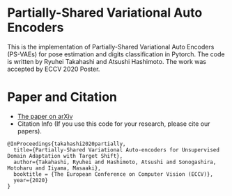 # Partially-Shared Variational Auto Encoders

This is the implementation of Partially-Shared Variational Auto Encoders (PS-VAEs) for pose estimation and digits classification in Pytorch.
The code is written by Ryuhei Takahashi and Atsushi Hashimoto. The work was accepted by ECCV 2020 Poster.



# Paper and Citation
- [The paper on arXiv](https://arxiv.org/abs/2001.07895)
- Citation Info (If you use this code for your research, please cite our papers).
```
@InProceedings{takahashi2020partially,
  title={Partially-Shared Variational Auto-encoders for Unsupervised Domain Adaptation with Target Shift},
  author={Takahashi, Ryuhei and Hashimoto, Atsushi and Sonogashira, Motoharu and Iiyama, Masaaki},
  booktitle = {The European Conference on Computer Vision (ECCV)},
  year={2020}
}
```
